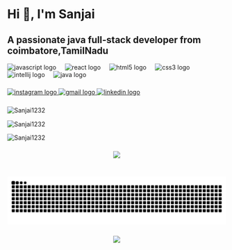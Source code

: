 <h1>Hi 👋, I'm Sanjai</h1>
<h2>A passionate java full-stack developer from  coimbatore,TamilNadu</h2>

<div align="left">
  <img src="https://cdn.jsdelivr.net/gh/devicons/devicon/icons/javascript/javascript-original.svg" height="53" alt="javascript logo"  />
  <img width="12" />
  <img src="https://cdn.jsdelivr.net/gh/devicons/devicon/icons/react/react-original.svg" height="53" alt="react logo"  />
  <img width="12" />
  <img src="https://cdn.jsdelivr.net/gh/devicons/devicon/icons/html5/html5-original.svg" height="53" alt="html5 logo"  />
  <img width="12" />
  <img src="https://cdn.jsdelivr.net/gh/devicons/devicon/icons/css3/css3-original.svg" height="53" alt="css3 logo"  />
  <img width="12" />
  <img src="https://cdn.jsdelivr.net/gh/devicons/devicon/icons/intellij/intellij-original.svg" height="53" alt="intellij logo"  />
  <img width="12" />
  <img src="https://cdn.jsdelivr.net/gh/devicons/devicon/icons/java/java-original.svg" height="53" alt="java logo"  />
</div>

###

<div align="left">
  <a href="https://www.instagram.com/sanjx_ai?igsh=OWllZHpyN285b3pu" target="_blank">
    <img src="https://img.shields.io/static/v1?message=Instagram&logo=instagram&label=&color=E4405F&logoColor=white&labelColor=&style=for-the-badge" height="35" alt="instagram logo"  />
  </a>
  <a href="sanjaisanjai6551@gmail.com" target="_blank">
    <img src="https://img.shields.io/static/v1?message=Gmail&logo=gmail&label=&color=D14836&logoColor=white&labelColor=&style=for-the-badge" height="35" alt="gmail logo"  />
  </a>
  <a href="https://www.linkedin.com/in/sanjai-kumar-s-9338a8269?utm_source=share&utm_campaign=share_via&utm_content=profile&utm_medium=android_app" target="_blank">
    <img src="https://img.shields.io/static/v1?message=LinkedIn&logo=linkedin&label=&color=0077B5&logoColor=white&labelColor=&style=for-the-badge" height="35" alt="linkedin logo"  />
  </a>
</div>

###

<p><img align="center" src="https://github-readme-stats.vercel.app/api?username=Sanjai1232&show_icons=true&locale=en" alt="Sanjai1232" /></p>
<p><img align="center" src="https://github-readme-streak-stats.herokuapp.com/?user=Sanjai1232&" alt="Sanjai1232" /></p>
<p><img src="https://github-readme-stats.vercel.app/api/top-langs?username=Sanjai1232&show_icons=true&locale=en&layout=compact" alt="Sanjai1232" /></p>


###

<div align="center">
  <img height="258" src="https://media.giphy.com/media/scZPhLqaVOM1qG4lT9/giphy.gif?cid=ecf05e47oaw0lm5e94ypqpvjut9qxludfi6xslbowb69kqv0&ep=v1_gifs_search&rid=giphy.gif&ct=g"  />
</div>

###

<br clear="both">

<img src="https://raw.githubusercontent.com/Sanjai1232/Sanjai1232/output/snake.svg" alt="Snake animation" />

###

<div align="center">
  <img height="248" src="https://media2.giphy.com/media/v1.Y2lkPTc5MGI3NjExaW9uNjk1NWc1eHU2ZWZycGp2NHBxZjM4c3Ztc3lrdHpxcHgxejZmaSZlcD12MV9pbnRlcm5hbF9naWZfYnlfaWQmY3Q9Zw/VTtANKl0beDFQRLDTh/giphy.gif"  />
</div>

###
